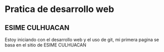 # Pratica de desarrollo web

## ESIME CULHUACAN

Estoy iniciando con el desarrollo web y el uso de git, mi primera pagina se basa en el sitio de ESIME CULHUACAN

